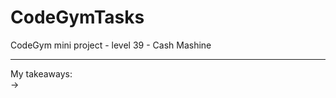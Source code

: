 # CodeGymTasks

 CodeGym mini project - level 39 - Cash Mashine


 

__________________________________________________________
My takeaways: <br>
-> 
